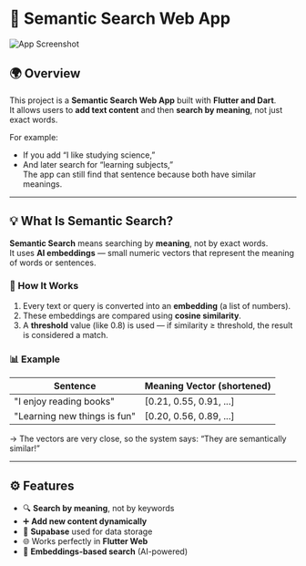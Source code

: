 # 🧠 Semantic Search Web App

![App Screenshot](Screenshot%202025-10-08%20at%201.09.48%20AM.png)

## 🌍 Overview
This project is a **Semantic Search Web App** built with **Flutter and Dart**.  
It allows users to **add text content** and then **search by meaning**, not just exact words.

For example:
- If you add “I like studying science,”  
- And later search for “learning subjects,”  
The app can still find that sentence because both have similar meanings.

---

## 💡 What Is Semantic Search?
**Semantic Search** means searching by **meaning**, not by exact words.  
It uses **AI embeddings** — small numeric vectors that represent the meaning of words or sentences.

### 🧩 How It Works
1. Every text or query is converted into an **embedding** (a list of numbers).  
2. These embeddings are compared using **cosine similarity**.  
3. A **threshold** value (like 0.8) is used — if similarity ≥ threshold, the result is considered a match.

### 📊 Example
| Sentence | Meaning Vector (shortened) |
|-----------|----------------------------|
| "I enjoy reading books" | [0.21, 0.55, 0.91, ...] |
| "Learning new things is fun" | [0.20, 0.56, 0.89, ...] |

→ The vectors are very close, so the system says: “They are semantically similar!”

---

## ⚙️ Features
- 🔍 **Search by meaning**, not by keywords  
- ➕ **Add new content dynamically**  
- 💾 **Supabase** used for data storage  
- 🌐 Works perfectly in **Flutter Web**  
- 🧠 **Embeddings-based search** (AI-powered)  
